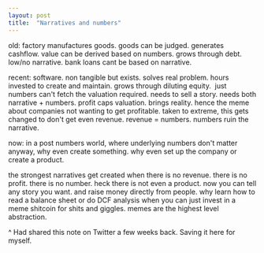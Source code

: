 ```yaml
---
layout: post
title:  "Narratives and numbers"
---
```


old: factory manufactures goods. goods can be judged. generates cashflow. value can be derived based on numbers. grows through debt. low/no narrative. bank loans cant be based on narrative.

recent: software. non tangible but exists. solves real problem. hours invested to create and maintain. grows through diluting equity.  just numbers can't fetch the valuation required. needs to sell a story. needs both narrative + numbers. profit caps valuation. brings reality. hence the meme about companies not wanting to get profitable. taken to extreme, this gets changed to don't get even revenue. revenue = numbers. numbers ruin the narrative.

now: in a post numbers world, where underlying numbers don't matter anyway, why even create something. why even set up the company or create a product.

the strongest narratives get created when there is no revenue. there is no profit. there is no number. heck there is not even a product. now you can tell any story you want. and raise money directly from people. why learn how to read a balance sheet or do DCF analysis when you can just invest in a meme shitcoin for shits and giggles. memes are the highest level abstraction.

^ Had shared this note on Twitter a few weeks back. Saving it here for myself.
